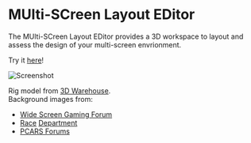 # MUlti-SCreen Layout EDitor

The MUlti-SCreen Layout EDitor provides a 3D workspace to layout and assess the design of your multi-screen envrionment. 

Try it [here](https://muscled.glitch.me/)!

![Screenshot](https://cdn.glitch.global/710b4225-853b-4ba5-bd3d-1a005f44407d/screen1.png?v=1650197535201)

Rig model from [3D Warehouse](https://3dwarehouse.sketchup.com/model/u2c552875-6306-43c1-a89b-e6d9c7a554c9/Sim-Racing-Rig).  
Background images from:
* [Wide Screen Gaming Forum](https://www.wsgf.org/) 
* [Race](https://www.racedepartment.com/threads/triple-monitor-setup-questions.138445/) [Department](https://www.racedepartment.com/threads/triple-screen.171432/)
* [PCARS Forums](https://forum.projectcarsgame.com/showthread.php?22367-ANSWERED-We-need-proper-triple-screen-support/page5)